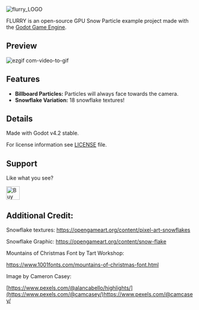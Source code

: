 ![flurry_LOGO](https://github.com/HeyNinety/FLURRY-godot-4-gpu-snow-particles/assets/68526679/1bc0a9fb-57e6-4b65-aeba-44ec4c2c2cf1)


FLURRY is an open-source GPU Snow Particle example project made with the [Godot Game Engine](https://godotengine.org).


## Preview
![ezgif com-video-to-gif](https://github.com/HeyNinety/FLURRY-godot-4-gpu-snow-particles/assets/68526679/3919c202-a402-4fc8-83bd-643a7687878b)


## Features
- **Billboard Particles:** Particles will always face towards the camera.
- **Snowflake Variation:** 18 snowflake textures!


## Details
Made with Godot v4.2 stable.

For license information see [LICENSE](LICENSE) file.



## Support
Like what you see?

<a href='https://ko-fi.com/W7W0CJP7P' target='_blank'><img height='36' style='border:0px;height:36px;' src='https://storage.ko-fi.com/cdn/kofi5.png?v=3' border='0' alt='Buy Me a Coffee at ko-fi.com' /></a>


## Additional Credit:
Snowflake textures:
https://opengameart.org/content/pixel-art-snowflakes

Snowflake Graphic:
https://opengameart.org/content/snow-flake

Mountains of Christmas Font by Tart Workshop:

https://www.1001fonts.com/mountains-of-christmas-font.html

Image by
Cameron Casey:

[https://www.pexels.com/@alancabello/highlights/](https://www.pexels.com/@camcasey/)https://www.pexels.com/@camcasey/


